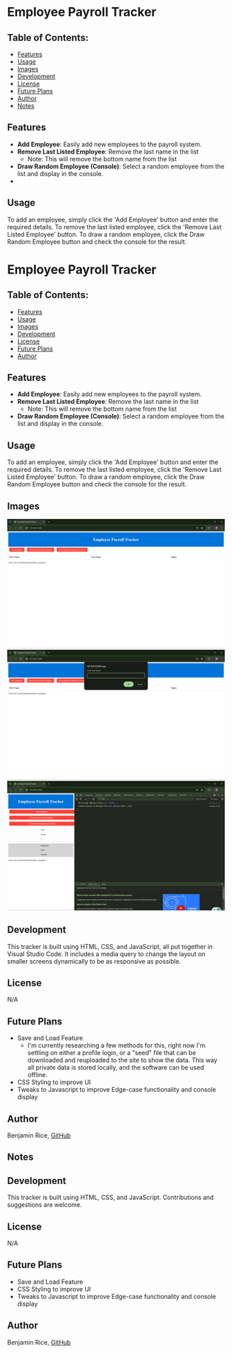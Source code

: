 # Employee Payroll Tracker

## Table of Contents:

- [Features](#features)
- [Usage](#usage)
- [Images](#images)
- [Development](#development)
- [License](#license)
- [Future Plans](#future-plans)
- [Author](#author)
- [Notes](#notes)
## Features
- **Add Employee**: Easily add new employees to the payroll system.
- **Remove Last Listed Employee**: Remove the last name in the list
    - Note: This will remove the bottom name from the list
- **Draw Random Employee (Console)**: Select a random employee from the list and display in the console.
-

## Usage
To add an employee, simply click the 'Add Employee' button and enter the required details. To remove the last listed employee, click the 'Remove Last Listed Employee' button. To draw a random employee, click the Draw Random Employee button and check the console for the result.

# Employee Payroll Tracker

## Table of Contents:
- [Features](#features)
- [Usage](#usage)
- [Images](#images)
- [Development](#development)
- [License](#license)
- [Future Plans](#future-plans)
- [Author](#author)

## Features
- **Add Employee**: Easily add new employees to the payroll system.
- **Remove Last Listed Employee**: Remove the last name in the list
    - Note: This will remove the bottom name from the list
- **Draw Random Employee (Console)**: Select a random employee from the list and display in the console.

## Usage
To add an employee, simply click the 'Add Employee' button and enter the required details. To remove the last listed employee, click the 'Remove Last Listed Employee' button. To draw a random employee, click the Draw Random Employee button and check the console for the result.


## Images
![Image 1](/assets/images/eptscreenshot1.png)
![Image 2](/assets/images/eptscreenshot2.png)
![Image 3](/assets/images/eptscreenshot3.png)

## Development
This tracker is built using HTML, CSS, and JavaScript, all put together in Visual Studio Code. It includes a media query to change the layout on smaller screens dynamically to be as responsive as possible.

## License
N/A

## Future Plans
* Save and Load Feature
    - I'm currently researching a few methods for this, right now I'm settling on either a profile login, or a "seed" file that can be downloaded and reuploaded to the site to show the data. This way all private data is stored locally, and the software can be used offline.
* CSS Styling to improve UI
* Tweaks to Javascript to improve Edge-case functionality and console display

## Author
Benjamin Rice, [GitHub](https://github.com/BenJR546)

## Notes 


## Development
This tracker is built using HTML, CSS, and JavaScript. Contributions and suggestions are welcome.

## License
N/A

## Future Plans
* Save and Load Feature
* CSS Styling to improve UI
* Tweaks to Javascript to improve Edge-case functionality and console display

## Author
Benjamin Rice, [GitHub](https://github.com/BenJR546)

